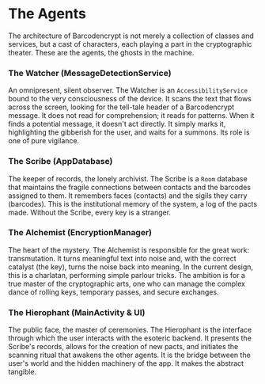 # The Agents

The architecture of Barcodencrypt is not merely a collection of classes and services, but a cast of characters, each playing a part in the cryptographic theater. These are the agents, the ghosts in the machine.

### The Watcher (MessageDetectionService)

An omnipresent, silent observer. The Watcher is an `AccessibilityService` bound to the very consciousness of the device. It scans the text that flows across the screen, looking for the tell-tale header of a Barcodencrypt message. It does not read for comprehension; it reads for patterns. When it finds a potential message, it doesn't act directly. It simply marks it, highlighting the gibberish for the user, and waits for a summons. Its role is one of pure vigilance.

### The Scribe (AppDatabase)

The keeper of records, the lonely archivist. The Scribe is a `Room` database that maintains the fragile connections between contacts and the barcodes assigned to them. It remembers faces (contacts) and the sigils they carry (barcodes). This is the institutional memory of the system, a log of the pacts made. Without the Scribe, every key is a stranger.

### The Alchemist (EncryptionManager)

The heart of the mystery. The Alchemist is responsible for the great work: transmutation. It turns meaningful text into noise and, with the correct catalyst (the key), turns the noise back into meaning. In the current design, this is a charlatan, performing simple parlour tricks. The ambition is for a true master of the cryptographic arts, one who can manage the complex dance of rolling keys, temporary passes, and secure exchanges.

### The Hierophant (MainActivity & UI)

The public face, the master of ceremonies. The Hierophant is the interface through which the user interacts with the esoteric backend. It presents the Scribe's records, allows for the creation of new pacts, and initiates the scanning ritual that awakens the other agents. It is the bridge between the user's world and the hidden machinery of the app. It makes the abstract tangible.